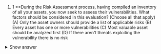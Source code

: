1. 1 **During the Risk Assessment process, having compiled an inventory of all your assets, you now seek to assess their vulnerabilities.
What factors should be considered in this evaluation? (Choose all that apply)
(A) Only the asset owners should provide a list of applicable risks
(B) Every asset has one or more vulnerabilities
(C) Most valuable asset should be analyzed first
(D) If there aren't threats exploiting the vulnerability there is no risk

<details> <summary>Show answer</summary>
Correct Answer: (B,C,D)

When assessing vulnerabilities during the Risk Assessment process, it is crucial to consider all relevant factors, including the nature of each asset, potential vulnerabilities associated with them, and prioritization based on value. Risk is sometimes schematized as threat x vulnerability, so we can approximate that If there aren't threats exploiting the vulnerability there is no risk.
It is not only the asset owners theat should provide a list of applicable risks.

Doubt about the answer, read [here](https://github.com/lorenzoleonelli/CISSP-Zero-to-Hero/blob/main/DOMAIN1%3A%20Security%20and%20Risk%20Management/1.09%20Understand%20and%20apply%20risk%20management%20concepts.md#19-understand-and-apply-risk-management-concepts)
</details>
